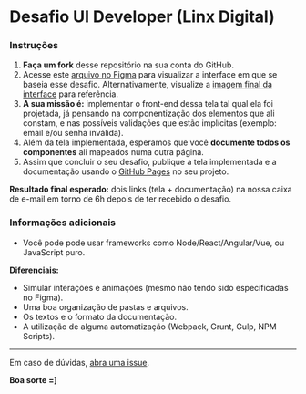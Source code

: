 # Desafio UI Developer (Linx Digital)

### Instruções

1. **Faça um fork** desse repositório na sua conta do GitHub.
2. Acesse este [arquivo no Figma](https://www.figma.com/file/TnLJoHhOyyIHl7OKiM2AT72Q/Desafio-UI-Front?node-id=0%3A1) para visualizar a interface em que se baseia esse desafio. Alternativamente, visualize a [imagem final da interface](https://drive.google.com/open?id=16IO8TlwHJINqdO3rN2rf4WmcJzWcxrDg) para referência.
3. **A sua missão é:** implementar o front-end dessa tela tal qual ela foi projetada, já pensando na componentização dos elementos que ali constam, e nas possíveis validações que estão implícitas (exemplo: email e/ou senha inválida). 
4. Além da tela implementada, esperamos que você **documente todos os componentes** ali mapeados numa outra página. 
5. Assim que concluir o seu desafio, publique a tela implementada e a documentação usando o [GitHub Pages](https://pages.github.com/) no seu projeto.

**Resultado final esperado:** dois links (tela + documentação) na nossa caixa de e-mail em torno de 6h depois de ter recebido o desafio.

### Informações adicionais
- Você pode pode usar frameworks como Node/React/Angular/Vue, ou JavaScript puro. 

**Diferenciais:** 
- Simular interações e animações (mesmo não tendo sido especificadas no Figma).
- Uma boa organização de pastas e arquivos.
- Os textos e o formato da documentação.
- A utilização de alguma automatização (Webpack, Grunt, Gulp, NPM Scripts). 

---

Em caso de dúvidas, [abra uma issue](https://github.com/chaordic/desafio-uidev-linx/issues).

**Boa sorte =]**
